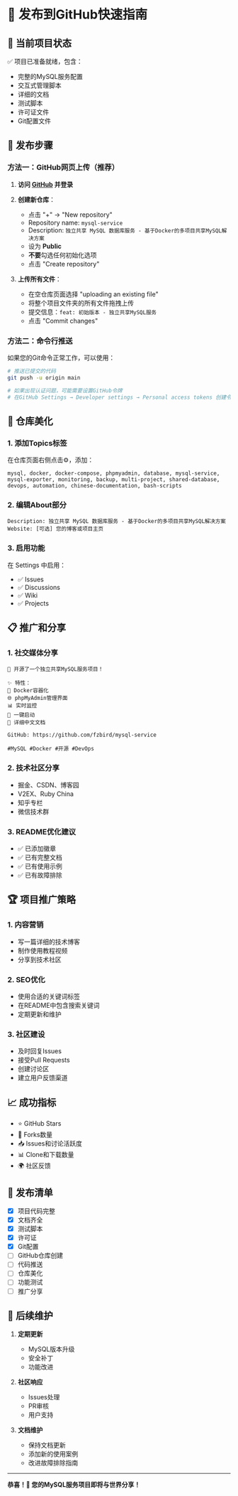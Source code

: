 # 📢 发布到GitHub快速指南

## 🎯 当前项目状态

✅ 项目已准备就绪，包含：
- 完整的MySQL服务配置
- 交互式管理脚本
- 详细的文档
- 测试脚本
- 许可证文件
- Git配置文件

## 🚀 发布步骤

### 方法一：GitHub网页上传（推荐）

1. **访问 [GitHub](https://github.com) 并登录**

2. **创建新仓库**：
   - 点击 "+" → "New repository"
   - Repository name: `mysql-service`
   - Description: `独立共享 MySQL 数据库服务 - 基于Docker的多项目共享MySQL解决方案`
   - 设为 **Public**
   - **不要**勾选任何初始化选项
   - 点击 "Create repository"

3. **上传所有文件**：
   - 在空仓库页面选择 "uploading an existing file"
   - 将整个项目文件夹的所有文件拖拽上传
   - 提交信息：`feat: 初始版本 - 独立共享MySQL服务`
   - 点击 "Commit changes"

### 方法二：命令行推送

如果您的Git命令正常工作，可以使用：

```bash
# 推送已提交的代码
git push -u origin main

# 如果出现认证问题，可能需要设置GitHub令牌
# 在GitHub Settings → Developer settings → Personal access tokens 创建令牌
```

## 🎨 仓库美化

### 1. 添加Topics标签
在仓库页面右侧点击⚙️，添加：
```
mysql, docker, docker-compose, phpmyadmin, database, mysql-service, 
mysql-exporter, monitoring, backup, multi-project, shared-database, 
devops, automation, chinese-documentation, bash-scripts
```

### 2. 编辑About部分
```
Description: 独立共享 MySQL 数据库服务 - 基于Docker的多项目共享MySQL解决方案
Website: [可选] 您的博客或项目主页
```

### 3. 启用功能
在 Settings 中启用：
- ✅ Issues
- ✅ Discussions  
- ✅ Wiki
- ✅ Projects

## 📋 推广和分享

### 1. 社交媒体分享
```
🎉 开源了一个独立共享MySQL服务项目！

✨ 特性：
🐳 Docker容器化
🌐 phpMyAdmin管理界面  
📊 实时监控
🚀 一键启动
📝 详细中文文档

GitHub: https://github.com/fzbird/mysql-service

#MySQL #Docker #开源 #DevOps
```

### 2. 技术社区分享
- 掘金、CSDN、博客园
- V2EX、Ruby China
- 知乎专栏
- 微信技术群

### 3. README优化建议
- ✅ 已添加徽章
- ✅ 已有完整文档
- ✅ 已有使用示例
- ✅ 已有故障排除

## 🏆 项目推广策略

### 1. 内容营销
- 写一篇详细的技术博客
- 制作使用教程视频
- 分享到技术社区

### 2. SEO优化
- 使用合适的关键词标签
- 在README中包含搜索关键词
- 定期更新和维护

### 3. 社区建设
- 及时回复Issues
- 接受Pull Requests
- 创建讨论区
- 建立用户反馈渠道

## 📈 成功指标

- ⭐ GitHub Stars
- 🍴 Forks数量  
- 📥 Issues和讨论活跃度
- 📊 Clone和下载数量
- 🌍 社区反馈

## 🎯 发布清单

- [x] 项目代码完整
- [x] 文档齐全  
- [x] 测试脚本
- [x] 许可证
- [x] Git配置
- [ ] GitHub仓库创建
- [ ] 代码推送
- [ ] 仓库美化
- [ ] 功能测试
- [ ] 推广分享

## 🔄 后续维护

1. **定期更新**
   - MySQL版本升级
   - 安全补丁
   - 功能改进

2. **社区响应**
   - Issues处理
   - PR审核
   - 用户支持

3. **文档维护**
   - 保持文档更新
   - 添加新的使用案例
   - 改进故障排除指南

---

**恭喜！🎉 您的MySQL服务项目即将与世界分享！** 